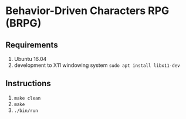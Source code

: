 # Behavior-Driven Characters RPG (BRPG)

## Requirements
1. Ubuntu 16.04
2. development to X11 windowing system `sudo apt install libx11-dev`

## Instructions
1. `make clean`
2. `make`
3. `./bin/run`
